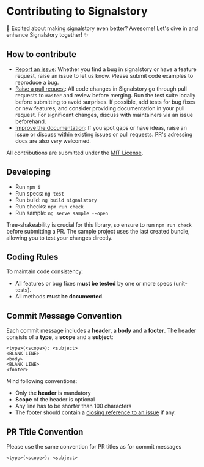 # Contributing to Signalstory

🚀 Excited about making signalstory even better? Awesome! Let's dive in and enhance Signalstory together! ✨

## How to contribute

- [Report an issue](https://github.com/zuriscript/signalstory/issues/new): Whether you find a bug in signalstory or have a feature request, raise an issue to let us know. Please submit code examples to reproduce a bug.
- [Raise a pull request](https://github.com/zuriscript/signalstory/pulls): All code changes in Signalstory go through pull requests to `master` and review before merging. Run the test suite locally before submitting to avoid surprises. If possible, add tests for bug fixes or new features, and consider providing documentation in your pull request. For significant changes, discuss with maintainers via an issue beforehand.
- [Improve the documentation](https://zuriscript.github.io/signalstory/docs/prolog): If you spot gaps or have ideas, raise an issue or discuss within existing issues or pull requests. PR's adressing docs are also very welcomed.

All contributions are submitted under the [MIT License](https://github.com/zuriscript/signalstory/blob/master/LICENSE.md).

## Developing

- Run `npm i`
- Run specs: `ng test`
- Run build: `ng build signalstory`
- Run checks: `npm run check`
- Run sample: `ng serve sample --open`

Tree-shakeability is crucial for this library, so ensure to run `npm run check` before submitting a PR. The sample project uses the last created bundle, allowing you to test your changes directly.

## Coding Rules

To maintain code consistency:

- All features or bug fixes **must be tested** by one or more specs (unit-tests).
- All methods **must be documented**.

## Commit Message Convention

Each commit message includes a **header**, a **body** and a **footer**. The header consists of a **type**, a **scope** and a **subject**:

```
<type>(<scope>): <subject>
<BLANK LINE>
<body>
<BLANK LINE>
<footer>
```

Mind following conventions:

- Only the **header** is mandatory
- **Scope** of the header is optional
- Any line has to be shorter than 100 characters
- The footer should contain a [closing reference to an issue](https://help.github.com/articles/closing-issues-via-commit-messages/) if any.

## PR Title Convention

Please use the same convention for PR titles as for commit messages

```
<type>(<scope>): <subject>
```
